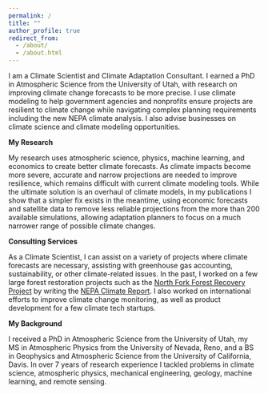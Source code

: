 ```yaml
---
permalink: /
title: ""
author_profile: true
redirect_from: 
  - /about/
  - /about.html
---
```


I am a Climate Scientist and Climate Adaptation Consultant. I earned a PhD in Atmospheric Science from the University of Utah, with research on improving climate change forecasts to be more precise. I use climate modeling to help government agencies and nonprofits ensure projects are resilient to climate change while navigating complex planning requirements including the new NEPA climate analysis. I also advise businesses on climate science and climate modeling opportunities.

**My Research**

My research uses atmospheric science, physics, machine learning, and economics to create better climate forecasts. As climate impacts become more severe, accurate and narrow projections are needed to improve resilience, which remains difficult with current climate modeling tools. While the ultimate solution is an overhaul of climate models, in my publications I show that a simpler fix exists in the meantime, using economic forecasts and satellite data to remove less reliable projections from the more than 200 available simulations, allowing adaptation planners to focus on a much narrower range of possible climate changes.

**Consulting Services**

As a Climate Scientist, I can assist on a variety of projects where climate forecasts are necessary, assisting with greenhouse gas accounting, sustainability, or other climate-related issues. In the past, I worked on a few large forest restoration projects such as the [North Fork Forest Recovery Project](https://www.fs.usda.gov/project/?project=64028) by writing the [NEPA Climate Report](https://www.regulations.gov/document/CEQ-2022-0005-0023). I also worked on international efforts to improve climate change monitoring, as well as product development for a few climate tech startups.

**My Background**

I received a PhD in Atmospheric Science from the University of Utah, my MS in Atmospheric Physics from the University of Nevada, Reno, and a BS in Geophysics and Atmospheric Science from the University of California, Davis. In over 7 years of research experience I tackled problems in climate science, atmospheric physics, mechanical engineering, geology, machine learning, and remote sensing.
